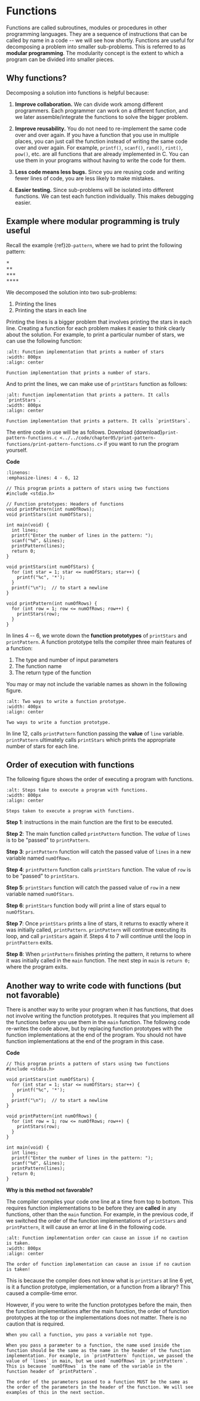 # Functions

Functions are called subroutines, modules or procedures in other programming languages. They are a sequence of instructions that can be called by name in a code -- we will see how shortly. Functions are useful for decomposing a problem into smaller sub-problems. This is referred to as **modular programming**. The modularity concept is the extent to which a program can be divided into smaller pieces.

## Why functions?

Decomposing a solution into functions is helpful because:

1. **Improve collaboration.** We can divide work among different programmers. Each programmer can work on a different function, and we later assemble/integrate the functions to solve the bigger problem.
    
2. **Improve reusability.** You do not need to re-implement the same code over and over again. If you have a function that you use in multiple places, you can just call the function instead of writing the same code over and over again. For example, `printf()`, `scanf()`, `rand()`, `rint()`, `pow()`, etc. are all functions that are already implemented in C. You can use them in your programs without having to write the code for them. 

3. **Less code means less bugs.** Since you are reusing code and writing fewer lines of code, you are less likely to make mistakes.

4. **Easier testing.** Since sub-problems will be isolated into different functions. We can test each function individually. This makes debugging easier.

## Example where modular programming is truly useful

Recall the example {ref}`2D-pattern`, where we had to print the following pattern:

<pre>
*
**
***
****
</pre>

We decomposed the solution into two sub-problems:

1. Printing the lines
2. Printing the stars in each line

Printing the lines is a bigger problem that involves printing the stars in each line. Creating a function for each problem makes it easier to think clearly about the solution. For example, to print a particular number of stars, we can use the following function:

```{figure} ./images/function-implementation.png
:alt: Function implementation that prints a number of stars
:width: 800px
:align: center

Function implementation that prints a number of stars.
```

And to print the lines, we can make use of `printStars` function as follows:

```{figure} ./images/call-function.png
:alt: Function implementation that prints a pattern. It calls `printStars`.
:width: 800px
:align: center

Function implementation that prints a pattern. It calls `printStars`.
```

The entire code in use will be as follows. Download {download}`print-pattern-functions.c <../../code/chapter05/print-pattern-functions/print-pattern-functions.c>` if you want to run the program yourself.

**Code**
```{code-block} c
:linenos:
:emphasize-lines: 4 - 6, 12

// This program prints a pattern of stars using two functions
#include <stdio.h>

// Function prototypes: Headers of functions
void printPattern(int numOfRows);
void printStars(int numOfStars);

int main(void) {
  int lines;
  printf("Enter the number of lines in the pattern: ");
  scanf("%d", &lines);
  printPattern(lines);
  return 0;
}

void printStars(int numOfStars) {
  for (int star = 1; star <= numOfStars; star++) {
    printf("%c", '*');
  }
  printf("\n");  // to start a newline 
}

void printPattern(int numOfRows) {
  for (int row = 1; row <= numOfRows; row++) {
    printStars(row);
  }
}
```

In lines $4$ -- $6$, we wrote down the **function prototypes** of `printStars` and `printPattern`. A function prototype tells the compiler three main features of a function:

1. The type and number of input parameters
2. The function name
3. The return type of the function

You may or may not include the variable names as shown in the following figure.

```{figure} ./images/function-prototype.png
:alt: Two ways to write a function prototype.
:width: 400px
:align: center

Two ways to write a function prototype.
```

In line $12$, calls `printPattern` function passing the **value** of `line` variable. `printPattern` ultimately calls `printStars` which prints the appropriate number of stars for each line. 

## Order of execution with functions

The following figure shows the order of executing a program with functions. 

```{figure} ./images/execution-order-with-functions.png
:alt: Steps take to execute a program with functions.
:width: 800px
:align: center

Steps taken to execute a program with functions.
```

**Step 1**: instructions in the main function are the first to be executed. 

**Step 2**: The main function called `printPattern` function. The *value* of `lines` is to be "passed" to `printPattern`. 

**Step 3**: `printPattern` function will catch the passed value of `lines` in a new variable named `numOfRows`. 

**Step 4**: `printPattern` function calls `printStars` function. The value of `row` is to be "passed" to `printStars`. 

**Step 5**: `printStars` function will catch the passed value of `row` in a new variable named `numOfStars`.

**Step 6**: `printStars` function body will print a line of stars equal to `numOfStars`.

**Step 7**: Once `printStars` prints a line of stars, it returns to exactly where it was initially called, `printPattern`. `printPattern` will continue executing its loop, and call `printStars` again if. Steps $4$ to $7$ will continue until the loop in `printPattern` exits. 

**Step 8**: When `printPattern` finishes printing the pattern, it returns to where it was initially called in the `main` function. The next step in `main` is `return 0;` where the program exits.

## Another way to write code with functions (but not favorable)

There is another way to write your program when it has functions, that does not involve writing the function prototypes. It requires that you implement all the functions before you use them in the `main` function. The following code re-writes the code above, but by replacing function prototypes with the function implementations at the end of the program. You should not have function implementations at the end of the program in this case. 

**Code**
```{code-block} c
// This program prints a pattern of stars using two functions
#include <stdio.h>

void printStars(int numOfStars) {
  for (int star = 1; star <= numOfStars; star++) {
    printf("%c", '*');
  }
  printf("\n");  // to start a newline 
}

void printPattern(int numOfRows) {
  for (int row = 1; row <= numOfRows; row++) {
    printStars(row);
  }
}

int main(void) {
  int lines;
  printf("Enter the number of lines in the pattern: ");
  scanf("%d", &lines);
  printPattern(lines);
  return 0;
}
```

**Why is this method not favorable?**

The compiler compiles your code one line at a time from top to bottom. This requires function implementations to be before they are **called** in any functions, other than the `main` function. For example, in the previous code, if we switched the order of the function implementations of `printStars` and `printPattern`, it will cause an error at line $6$ in the following code.

```{figure} ./images/function-implementation-order.png
:alt: Function implementation order can cause an issue if no caution is taken.
:width: 800px
:align: center

The order of function implementation can cause an issue if no caution is taken!
```

This is because the compiler does not know what is `printStars` at line 6 yet, is it a function prototype, implementation, or a function from a library? This caused a compile-time error.

However, if you were to write the function prototypes before the main, then the function implementations after the main function, the order of function prototypes at the top or the implementations does not matter. There is no caution that is required.

```{admonition} Important!
When you call a function, you pass a variable not type.

When you pass a parameter to a function, the name used inside the function should be the same as the name in the header of the function implementation. For example, in `printPattern` function, we passed the value of `lines` in main, but we used `numOfRows` in `printPattern`. This is because `numOfRows` is the name of the variable in the function header of `printPattern`.

The order of the parameters passed to a function MUST be the same as the order of the parameters in the header of the function. We will see examples of this in the next section.
```
